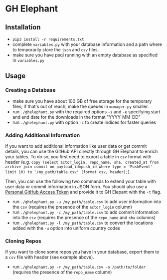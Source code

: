 # GH Elephant

## Installation
* `pip3 install -r requirements.txt`
* complete `variables.py` with your database information and a path where to temporarily store the `json` and `csv` files.
* make sure you have psql running with an empty database as specified in `variables.py`

## Usage

### Creating a Database
* make sure you have about 100 GB of free storage for the temporary files; if that's out of reach, make the queues in `manager.py` smaller.
* run `./ghelephant.py` with the required options `-s` and `-e` specifying start and end date for the downloads in the format "YYYY-MM-DD"
* run `./ghelephant.py` with option `-i` to create indices for faster queries

### Adding Additional Information
If you want to add additional information like user data or get commit details, you can use the GitHub API directly through GH Elephant to enrich your tables.
To do so, you first need to export a table in `csv` format with header (e.g. `copy (select actor_login, repo_name, sha, created_at from archive join commit on payload_id=push_id where type = 'PushEvent' limit 10) to '/my_path/table.csv' (format csv, header);`).

Then, you can use the following two commands to extend your table with user data or commit information in JSON form.
You should also use a [Personal GitHub Access Token](https://docs.github.com/en/authentication/keeping-your-account-and-data-secure/creating-a-personal-access-token) and provide it to GH Elepant with the `-t` flag.

* run `./ghelephant.py -u /my_path/table.csv` to add user information into the `csv` (requires the presence of the `actor_login` column)
* run `./ghelephant.py -c /my_path/table.csv` to add commit information into the `csv` (requires the presence of the `repo_name` and `sha` columns)
* run `./ghelephant.py -l /my_path/table.csv` to convert the locations added with the `-u` option into uniform country codes

### Cloning Repos
If you want to clone some repos you have in your database, export them to a `csv` file with header (see example above).

* run `./ghelephant.py -r /my_path/table.csv -o /path/to/folder` (requires the presence of the  `repo_name` column)
